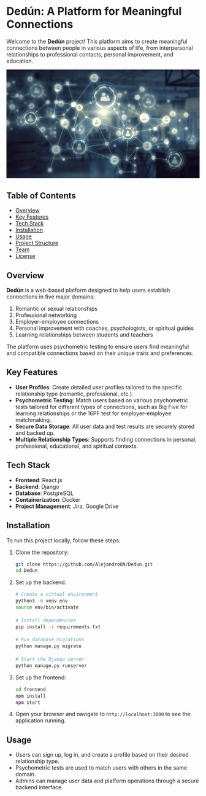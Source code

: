 # Dedún: A Platform for Meaningful Connections

Welcome to the **Dedún** project! This platform aims to create meaningful connections between people in various aspects of life, from interpersonal relationships to professional contacts, personal improvement, and education.

<p align="center">
  <img src="https://raw.githubusercontent.com/AlejandroUN/alejandroun.github.io/refs/heads/main/images/sp.jpg" alt="image"/>
</p>


## Table of Contents
- [Overview](#overview)
- [Key Features](#key-features)
- [Tech Stack](#tech-stack)
- [Installation](#installation)
- [Usage](#usage)
- [Project Structure](#project-structure)
- [Team](#team)
- [License](#license)

## Overview
**Dedún** is a web-based platform designed to help users establish connections in five major domains:
1. Romantic or sexual relationships
2. Professional networking
3. Employer-employee connections
4. Personal improvement with coaches, psychologists, or spiritual guides
5. Learning relationships between students and teachers

The platform uses psychometric testing to ensure users find meaningful and compatible connections based on their unique traits and preferences.

## Key Features
- **User Profiles**: Create detailed user profiles tailored to the specific relationship type (romantic, professional, etc.).
- **Psychometric Testing**: Match users based on various psychometric tests tailored for different types of connections, such as Big Five for learning relationships or the 16PF test for employer-employee matchmaking.
- **Secure Data Storage**: All user data and test results are securely stored and backed up.
- **Multiple Relationship Types**: Supports finding connections in personal, professional, educational, and spiritual contexts.

## Tech Stack
- **Frontend**: React.js
- **Backend**: Django
- **Database**: PostgreSQL
- **Containerization**: Docker
- **Project Management**: Jira, Google Drive

## Installation
To run this project locally, follow these steps:

1. Clone the repository:
    ```bash
    git clone https://github.com/AlejandroUN/Dedun.git
    cd Dedun
    ```

2. Set up the backend:
    ```bash
    # Create a virtual environment
    python3 -m venv env
    source env/bin/activate
    
    # Install dependencies
    pip install -r requirements.txt
    
    # Run database migrations
    python manage.py migrate
    
    # Start the Django server
    python manage.py runserver
    ```

3. Set up the frontend:
    ```bash
    cd frontend
    npm install
    npm start
    ```

4. Open your browser and navigate to `http://localhost:3000` to see the application running.

## Usage
- Users can sign up, log in, and create a profile based on their desired relationship type.
- Psychometric tests are used to match users with others in the same domain.
- Admins can manage user data and platform operations through a secure backend interface.

